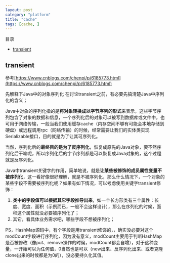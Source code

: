 ```yaml
---
layout: post
category: "platform"
title: "cache"
tags: [cache, ]
---
```


目录

<!-- TOC -->

- [transient](#transient)

<!-- /TOC -->

## transient

参考[https://www.cnblogs.com/chenpi/p/6185773.html](https://www.cnblogs.com/chenpi/p/6185773.html)

先解释下Java中的对象序列化
在讨论transient之前，有必要先搞清楚Java中序列化的含义；

Java中对象的序列化指的是**将对象转换成以字节序列的形式**来表示，这些字节序列包含了对象的数据和信息，一个序列化后的对象可以被写到数据库或文件中，也可用于网络传输，一般当我们使用缓存cache（内存空间不够有可能会本地存储到硬盘）或远程调用rpc（网络传输）的时候，经常需要让我们的实体类实现Serializable接口，目的就是为了让其可序列化。

当然，序列化后的**最终目的是为了反序列化**，恢复成原先的Java对象，要不然序列化后干嘛呢，所以序列化后的字节序列都是可以恢复成Java对象的，这个过程就是反序列化。

Java中transient关键字的作用，简单地说，就是**让某些被修饰的成员属性变量不被序列化**，这一看好像很好理解，就是不被序列化，那么什么情况下，一个对象的某些字段不需要被序列化呢？如果有如下情况，可以考虑使用关键字transient修饰：

1. **类中的字段值可以根据其它字段推导出来**，如一个长方形类有三个属性：长度、宽度、面积（示例而已，一般不会这样设计），那么在序列化的时候，面积这个属性就没必要被序列化了；
1. 其它，看具体业务需求吧，哪些字段不想被序列化；

PS，HashMap源码中，有个字段是用transient修饰的，，确实没必要对这个modCount字段进行序列化，因为没有意义，modCount主要用于判断HashMap是否被修改（像put、remove操作的时候，modCount都会自增），对于这种变量，一开始可以为任何值，0当然也是可以（new出来、反序列化出来、或者克隆clone出来的时候都是为0的），没必要持久化其值。

